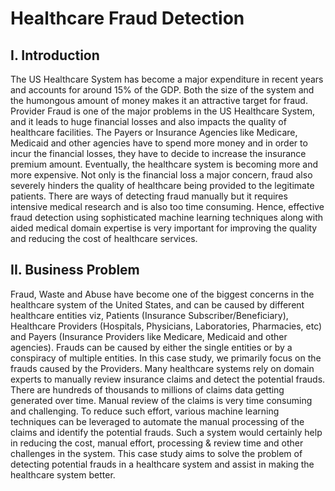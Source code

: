 # Healthcare Fraud Detection

## I. Introduction

The US Healthcare System has become a major expenditure in recent years and accounts for around 15% of the GDP. Both the size of the system and the humongous amount of money makes it an attractive target for fraud. Provider Fraud is one of the major problems in the US Healthcare System, and it leads to huge financial losses and also impacts the quality of healthcare facilities. The Payers or Insurance Agencies like Medicare, Medicaid and other agencies have to spend more money and in order to incur the financial losses, they have to decide to increase the insurance premium amount. Eventually, the healthcare system is becoming more and more expensive. Not only is the financial loss a major concern, fraud also severely hinders the quality of healthcare being provided to the legitimate patients. There are ways of detecting fraud manually but it requires intensive medical research and is also too time consuming. Hence, effective fraud detection using sophisticated machine learning techniques along with aided medical domain expertise is very important for improving the quality and reducing the cost of healthcare services.

## II. Business Problem

Fraud, Waste and Abuse have become one of the biggest concerns in the healthcare system of the United States, and can be caused by different healthcare entities viz, Patients (Insurance Subscriber/Beneficiary), Healthcare Providers (Hospitals, Physicians, Laboratories, Pharmacies, etc) and Payers (Insurance Providers like Medicare, Medicaid and other agencies). Frauds can be caused by either the single entities or by a conspiracy of multiple entities. In this case study, we primarily focus on the frauds caused by the Providers. Many healthcare systems rely on domain experts to manually review insurance claims and detect the potential frauds. There are hundreds of thousands to millions of claims data getting generated over time. Manual review of the claims is very time consuming and challenging. To reduce such effort, various machine learning techniques can be
leveraged to automate the manual processing of the claims and identify the potential frauds. Such a system would certainly help in reducing the cost, manual effort, processing & review time and other challenges in the system. This case study aims to solve the problem of detecting potential frauds in a healthcare system and assist in making the healthcare system better.
